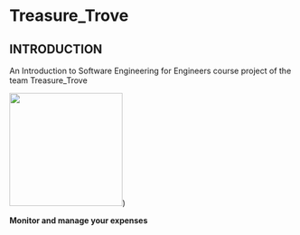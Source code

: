 # Treasure_Trove

## INTRODUCTION <br>
An Introduction to Software Engineering for Engineers course project of the team Treasure_Trove

 <img src="[](https://code.ovgu.de/maslam/treasure_trove/-/issues/1)" width="200">)
     
 **Monitor and manage your expenses**


